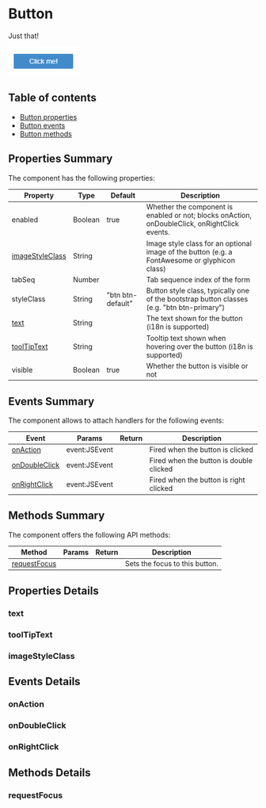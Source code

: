 # Button

Just that!

![Button](../../../.gitbook/assets/button.png)


## Table of contents

* [Button properties](button.md#properties-summary)
* [Button events](button.md#events-summary)
* [Button methods](button.md#methods-summary)

## Properties Summary

The component has the following properties:

| Property        | Type    | Default           | Description                                                                                   |
| --------------- | ------- | ----------------- | --------------------------------------------------------------------------------------------- |
| enabled         | Boolean | true              | Whether the component is enabled or not; blocks onAction, onDoubleClick, onRightClick events. |
| [imageStyleClass](button.md#imagestyleclass) | String  |                   | Image style class for an optional image of the button (e.g. a FontAwesome or glyphicon class) |
| tabSeq          | Number  |                   | Tab sequence index of the form                                                                |
| styleClass      | String  | "btn btn-default" | Button style class, typically one of the bootstrap button classes (e.g. "btn btn-primary")    |
| [text](button.md#text)            | String  |                   | The text shown for the button (i18n is supported)                                             |
| [toolTipText](button.md#tooltiptext)     | String  |                   | Tooltip text shown when hovering over the button (i18n is supported)                          |
| visible         | Boolean | true              | Whether the button is visible or not                                                          |

## Events Summary

The component allows to attach handlers for the following events:

| Event         | Params        | Return | Description                             |
| ------------- | ------------- | ------ | --------------------------------------- |
| [onAction](button.md#onaction)      | event:JSEvent |        | Fired when the button is clicked        |
| [onDoubleClick](button.md#ondoubleclick) | event:JSEvent |        | Fired when the button is double clicked |
| [onRightClick](button.md#ondoubleclick)  | event:JSEvent |        | Fired when the button is right clicked  |

## Methods Summary

The component offers the following API methods:

| Method       | Params | Return | Description                    |
| ------------ | ------ | ------ | ------------------------------ |
| [requestFocus](button.md#requestfocus) |        |        | Sets the focus to this button. |

## Properties Details

### text

### toolTipText

### imageStyleClass

## Events Details

### onAction

### onDoubleClick

### onRightClick

## Methods Details

### requestFocus

